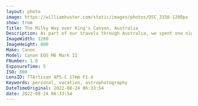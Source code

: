 ```yaml
---
layout: photo
image: https://williamhuster.com/static/images/photos/DSC_3156-1200px
show: true
Title: The Milky Way over King's Canyon, Australia
Description: As part of our travels through Australia, we spent one night at King's Canyon resort, an isolated spot in the center of Australia far from man-made light. This makes it an ideal spot for Astrophotography!
ImageWidth: 1200
ImageHeight: 800
Make: Canon
Model: Canon EOS M6 Mark II
FNumber: 1.8
ExposureTime: 5
ISO: 800
LensID: TTArtisan APS-C 17mm F1.4
Keywords: personal, vacation, astrophotography
DateTimeOriginal: 2022-08-24 06:33:54
date: 2022-08-24 06:33:54
---
```


